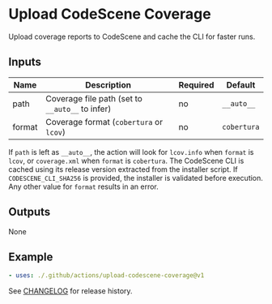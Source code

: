 # Upload CodeScene Coverage

Upload coverage reports to CodeScene and cache the CLI for faster runs.

## Inputs

| Name  | Description                                | Required | Default |
| ----- | ------------------------------------------ | -------- | ------- |
| path  | Coverage file path (set to `__auto__` to infer) | no       | `__auto__` |
| format | Coverage format (`cobertura` or `lcov`)     | no       | `cobertura` |

If `path` is left as `__auto__`, the action will look for `lcov.info` when
`format` is `lcov`, or `coverage.xml` when `format` is `cobertura`.
The CodeScene CLI is cached using its release version extracted from the
installer script. If `CODESCENE_CLI_SHA256` is provided, the installer
is validated before execution. Any other value for `format` results in an
error.

## Outputs

None

## Example

```yaml
- uses: ./.github/actions/upload-codescene-coverage@v1
```

See [CHANGELOG](CHANGELOG.md) for release history.
